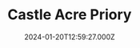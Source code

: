 ---
date: 2024-01-20T12:59:27.000Z
title: Castle Acre Priory
latitude: 52.70158865072419
longitude: 0.6820297427642573
category: checkin
---